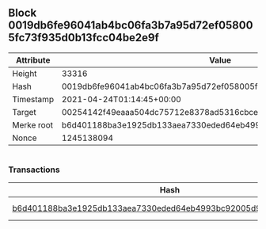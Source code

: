 ## Block 0019db6fe96041ab4bc06fa3b7a95d72ef058005fc73f935d0b13fcc04be2e9f

Attribute | Value
--- | ---
Height | 33316
Hash | 0019db6fe96041ab4bc06fa3b7a95d72ef058005fc73f935d0b13fcc04be2e9f
Timestamp | 2021-04-24T01:14:45+00:00
Target | 00254142f49eaaa504dc75712e8378ad5316cbcead634704b3734b6271167cc4
Merke root | b6d401188ba3e1925db133aea7330eded64eb4993bc92005d9df665df45900c5
Nonce | 1245138094

```

```

### Transactions

Hash | Amount
--- | ---
[b6d401188ba3e1925db133aea7330eded64eb4993bc92005d9df665df45900c5](b6d401188ba3e1925db133aea7330eded64eb4993bc92005d9df665df45900c5.md) | 10.00000000 SKEPTI 
